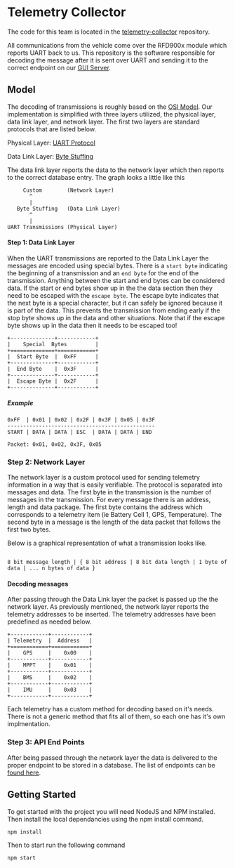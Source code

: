 # Telemetry Collector

The code for this team is located in the [telemetry-collector](https://github.com/Solar-Gators/telemetry-collector) repository.

All communications from the vehicle come over the RFD900x module which reports UART back to us. This repository is the software responsible for decoding the message after it is sent over UART and sending it to the correct endpoint on our [GUI Server](gui.md).

## Model

The decoding of transmissions is roughly based on the [OSI Model](https://en.wikipedia.org/wiki/OSI_model). Our implementation is simplified with three layers utilized, the physical layer, data link layer, and network layer. The first two layers are standard protocols that are listed below.

Physical Layer: [UART Protocol](https://en.wikipedia.org/wiki/Universal_asynchronous_receiver-transmitter)

Data Link Layer: [Byte Stuffing](https://www.geeksforgeeks.org/difference-between-byte-stuffing-and-bit-stuffing/)

The data link layer reports the data to the network layer which then reports to the correct database entry. The graph looks a little like this
```
     Custom        (Network Layer)
       ^
       |
   Byte Stuffing   (Data Link Layer)
       ^
       |
UART Transmissions (Physical Layer)
```

#### Step 1: Data Link Layer

When the UART transmissions are reported to the Data Link Layer the messages are encoded using special bytes. There is a `start byte` indicating the beginning of a transmission and an `end byte` for the end of the transmission. Anything between the start and end bytes can be considered data. If the start or end bytes show up in the the data section then they need to be escaped with the `escape byte`. The escape byte indicates that the next byte is a special character, but it can safely be ignored because it is part of the data. This prevents the transmission from ending early if the stop byte shows up in the data and other situations. Note that if the escape byte shows up in the data then it needs to be escaped too!
```eval_rst
+--------------+------------+
|    Special  Bytes         |
+==============+============+
|  Start Byte  |  0xFF      |
+--------------+------------+
|  End Byte    |  0x3F      |
+--------------+------------+
|  Escape Byte |  0x2F      |
+--------------+------------+
```

##### Example

```
0xFF  | 0x01 | 0x02 | 0x2F | 0x3F | 0x05 | 0x3F
-----------------------------------------------
START | DATA | DATA | ESC  | DATA | DATA | END  

Packet: 0x01, 0x02, 0x3F, 0x05

```

### Step 2: Network Layer

The network layer is a custom protocol used for sending telemetry information in a way that is easily verifiable. The protocol is separated into messages and data. The first byte in the transmission is the number of messages in the transmission. For every message there is an address, length and data package. The first byte contains the address which corresponds to a telemetry item (ie Battery Cell 1, GPS, Temperature). The second byte in a message is the length of the data packet that follows the first two bytes. 


Below is a graphical representation of what a transmission looks like.

```text

8 bit message length | { 8 bit address | 8 bit data length | 1 byte of data | ... n bytes of data }

```

#### Decoding messages 

After passing through the Data Link layer the packet is passed up the the network layer. As previously mentioned, the network layer reports the telemetry addresses to be inserted. The telemetry addresses have been predefined as needed below.

```eval_rst
+------------+------------+
| Telemetry  |  Address   | 
+============+============+
|    GPS     |    0x00    |
+------------+------------+
|    MPPT    |    0x01    |
+------------+------------+
|    BMS     |    0x02    |
+------------+------------+
|    IMU     |    0x03    |
+------------+------------+
```

Each telemetry has a custom method for decoding based on it's needs. There is not a generic method that fits all of them, so each one has it's own implmentation.

### Step 3: API End Points

After being passed through the network layer the data is delivered to the proper endpoint to be stored in a database. The list of endpoints can be [found here](gui.html#api-endpoints).

## Getting Started

To get started with the project you will need NodeJS and NPM installed. Then install the local dependancies using the npm install command.

```Bash
npm install
```

Then to start run the following command
```Bash
npm start
```

